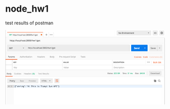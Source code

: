 # node_hw1

test results of postman

![image](https://github.com/Bonniesty/node_hw1/blob/master/get.png)


